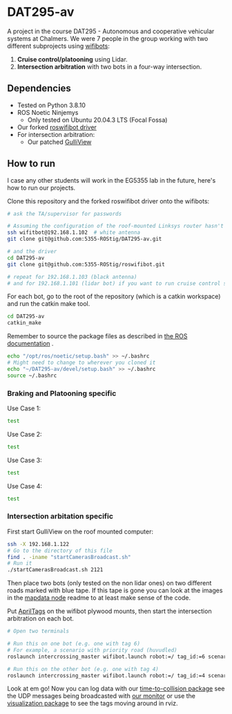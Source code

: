 # DAT295-av

A project in the course DAT295 - Autonomous and cooperative vehicular systems at Chalmers. We were 7 people in the group
working with two different subprojects using [wifibots](https://www.wifibot.com/):

1. **Cruise control/platooning** using Lidar.
2. **Intersection arbitration** with two bots in a four-way intersection.

## Dependencies
* Tested on Python 3.8.10
* ROS Noetic Ninjemys
  + Only tested on Ubuntu 20.04.3 LTS (Focal Fossa)
* Our forked [roswifibot driver](https://github.com/5355-ROStig/roswifibot)
* For intersection arbitration:
  + Our patched [GulliView](https://github.com/5355-ROStig/GulliView)


## How to run
I case any other students will work in the EG5355 lab in the future, here's how to run our projects.

Clone this repository and the forked roswifibot driver onto the wifibots:
```bash
# ask the TA/supervisor for passwords

# Assuming the configuration of the roof-mounted Linksys router hasn't changed
ssh wifitbot@192.168.1.102  # white antenna
git clone git@github.com:5355-ROStig/DAT295-av.git

# and the driver
cd DAT295-av
git clone git@github.com:5355-ROStig/roswifibot.git

# repeat for 192.168.1.103 (black antenna)
# and for 192.168.1.101 (lidar bot) if you want to run cruise control stuff
```

For each bot, go to the root of the repository (which is a catkin workspace) and run the catkin make tool.
```bash
cd DAT295-av
catkin_make
```

Remember to source the package files as described
in [the ROS documentation](http://wiki.ros.org/ROS/Tutorials/InstallingandConfiguringROSEnvironment#Managing_Your_Environment)
.
```bash
echo "/opt/ros/noetic/setup.bash" >> ~/.bashrc
# Might need to change to wherever you cloned it
echo "~/DAT295-av/devel/setup.bash" >> ~/.bashrc  
source ~/.bashrc
```

### Braking and Platooning specific

Use Case 1:
```bash
test
```

Use Case 2:
```bash
test
```

Use Case 3:
```bash
test
```

Use Case 4:
```bash
test
```

### Intersection arbitation specific
First start GulliView on the roof mounted computer:
```bash
ssh -X 192.168.1.122
# Go to the directory of this file
find . -iname "startCamerasBroadcast.sh"
# Run it
./startCamerasBroadcast.sh 2121
```

Then place two bots (only tested on the non lidar ones) on two different roads marked with blue tape. If this tape is gone you can look at
the images in the [mapdata node](/src/mapdata) readme to at least make sense of the code.

Put [AprilTags](https://april.eecs.umich.edu/software/apriltag) on the wifibot plywood mounts, then start the intersection arbitration on each bot.
```bash
# Open two terminals

# Run this on one bot (e.g. one with tag 6)
# For example, a scenario with priority road (huvudled)
roslaunch intercrossing_master wifibot.launch robot:=/ tag_id:=6 scenario='scenario1'

# Run this on the other bot (e.g. one with tag 4)
roslaunch intercrossing_master wifibot.launch robot:=/ tag_id:=4 scenario='scenario1'
```

Look at em go! Now you can log data with our [time-to-collision package](/src/ttc) see the UDP messages being
broadcasted with [our monitor](/src/coordination/src/monitor.py) or use the [visualization package](/src/visualization)
to see the tags moving around in rviz.
